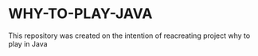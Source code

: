 # WHY-TO-PLAY-JAVA
This repository was created on the intention of reacreating project why to play in Java
